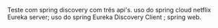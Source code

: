 Teste com spring discovery com três api's.
uso do spring cloud netflix  Eureka server;
uso do spring Eureka Discovery Client ;
spring web.


